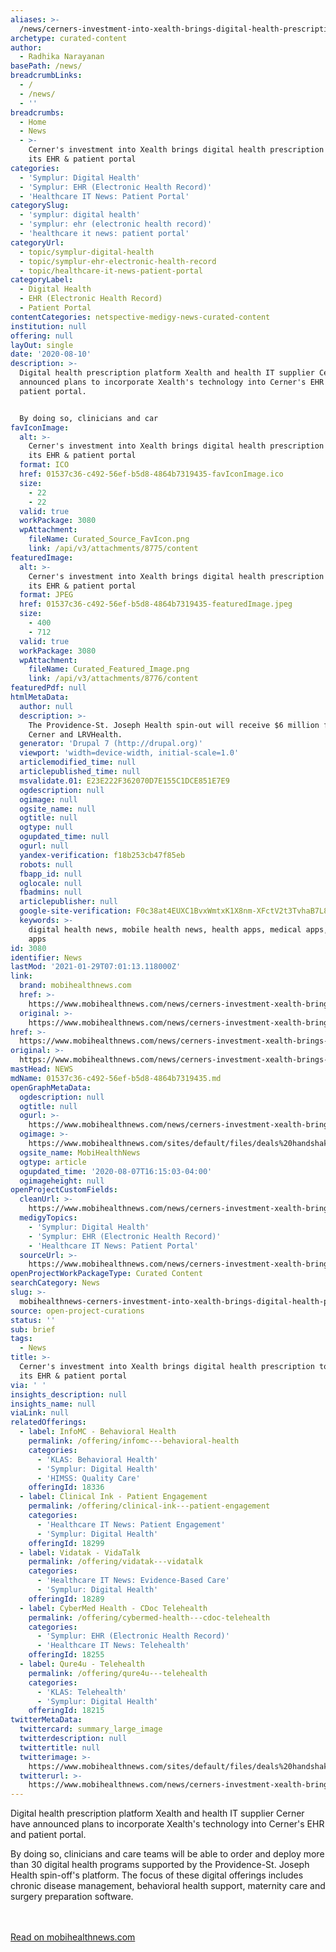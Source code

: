 ```yaml
---
aliases: >-
  /news/cerners-investment-into-xealth-brings-digital-health-prescription-tools-to-its-ehr-patient-portal
archetype: curated-content
author:
  - Radhika Narayanan
basePath: /news/
breadcrumbLinks:
  - /
  - /news/
  - ''
breadcrumbs:
  - Home
  - News
  - >-
    Cerner's investment into Xealth brings digital health prescription tools to
    its EHR & patient portal
categories:
  - 'Symplur: Digital Health'
  - 'Symplur: EHR (Electronic Health Record)'
  - 'Healthcare IT News: Patient Portal'
categorySlug:
  - 'symplur: digital health'
  - 'symplur: ehr (electronic health record)'
  - 'healthcare it news: patient portal'
categoryUrl:
  - topic/symplur-digital-health
  - topic/symplur-ehr-electronic-health-record
  - topic/healthcare-it-news-patient-portal
categoryLabel:
  - Digital Health
  - EHR (Electronic Health Record)
  - Patient Portal
contentCategories: netspective-medigy-news-curated-content
institution: null
offering: null
layOut: single
date: '2020-08-10'
description: >-
  Digital health prescription platform Xealth and health IT supplier Cerner have
  announced plans to incorporate Xealth's technology into Cerner's EHR and
  patient portal.


  By doing so, clinicians and car
favIconImage:
  alt: >-
    Cerner's investment into Xealth brings digital health prescription tools to
    its EHR & patient portal
  format: ICO
  href: 01537c36-c492-56ef-b5d8-4864b7319435-favIconImage.ico
  size:
    - 22
    - 22
  valid: true
  workPackage: 3080
  wpAttachment:
    fileName: Curated_Source_FavIcon.png
    link: /api/v3/attachments/8775/content
featuredImage:
  alt: >-
    Cerner's investment into Xealth brings digital health prescription tools to
    its EHR & patient portal
  format: JPEG
  href: 01537c36-c492-56ef-b5d8-4864b7319435-featuredImage.jpeg
  size:
    - 400
    - 712
  valid: true
  workPackage: 3080
  wpAttachment:
    fileName: Curated_Featured_Image.png
    link: /api/v3/attachments/8776/content
featuredPdf: null
htmlMetaData:
  author: null
  description: >-
    The Providence-St. Joseph Health spin-out will receive $6 million from
    Cerner and LRVHealth.
  generator: 'Drupal 7 (http://drupal.org)'
  viewport: 'width=device-width, initial-scale=1.0'
  articlemodified_time: null
  articlepublished_time: null
  msvalidate.01: E23E222F362070D7E155C1DCE851E7E9
  ogdescription: null
  ogimage: null
  ogsite_name: null
  ogtitle: null
  ogtype: null
  ogupdated_time: null
  ogurl: null
  yandex-verification: f18b253cb47f85eb
  robots: null
  fbapp_id: null
  oglocale: null
  fbadmins: null
  articlepublisher: null
  google-site-verification: F0c38at4EUXC1BvxWmtxK1X8nm-XFctV2t3TvhaB7L8
  keywords: >-
    digital health news, mobile health news, health apps, medical apps, fitness
    apps
id: 3080
identifier: News
lastMod: '2021-01-29T07:01:13.118000Z'
link:
  brand: mobihealthnews.com
  href: >-
    https://www.mobihealthnews.com/news/cerners-investment-xealth-brings-digital-health-prescription-tools-its-ehr-patient-portal
  original: >-
    https://www.mobihealthnews.com/news/cerners-investment-xealth-brings-digital-health-prescription-tools-its-ehr-patient-portal
href: >-
  https://www.mobihealthnews.com/news/cerners-investment-xealth-brings-digital-health-prescription-tools-its-ehr-patient-portal
original: >-
  https://www.mobihealthnews.com/news/cerners-investment-xealth-brings-digital-health-prescription-tools-its-ehr-patient-portal
mastHead: NEWS
mdName: 01537c36-c492-56ef-b5d8-4864b7319435.md
openGraphMetaData:
  ogdescription: null
  ogtitle: null
  ogurl: >-
    https://www.mobihealthnews.com/news/cerners-investment-xealth-brings-digital-health-prescription-tools-its-ehr-patient-portal
  ogimage: >-
    https://www.mobihealthnews.com/sites/default/files/deals%20handshake_9_20.png
  ogsite_name: MobiHealthNews
  ogtype: article
  ogupdated_time: '2020-08-07T16:15:03-04:00'
  ogimageheight: null
openProjectCustomFields:
  cleanUrl: >-
    https://www.mobihealthnews.com/news/cerners-investment-xealth-brings-digital-health-prescription-tools-its-ehr-patient-portal
  medigyTopics:
    - 'Symplur: Digital Health'
    - 'Symplur: EHR (Electronic Health Record)'
    - 'Healthcare IT News: Patient Portal'
  sourceUrl: >-
    https://www.mobihealthnews.com/news/cerners-investment-xealth-brings-digital-health-prescription-tools-its-ehr-patient-portal
openProjectWorkPackageType: Curated Content
searchCategory: News
slug: >-
  mobihealthnews-cerners-investment-into-xealth-brings-digital-health-prescription-tools-to-its-ehr-patient-portal
source: open-project-curations
status: ''
sub: brief
tags:
  - News
title: >-
  Cerner's investment into Xealth brings digital health prescription tools to
  its EHR & patient portal
via: ' '
insights_description: null
insights_name: null
viaLink: null
relatedOfferings:
  - label: InfoMC - Behavioral Health
    permalink: /offering/infomc---behavioral-health
    categories:
      - 'KLAS: Behavioral Health'
      - 'Symplur: Digital Health'
      - 'HIMSS: Quality Care'
    offeringId: 18336
  - label: Clinical Ink - Patient Engagement
    permalink: /offering/clinical-ink---patient-engagement
    categories:
      - 'Healthcare IT News: Patient Engagement'
      - 'Symplur: Digital Health'
    offeringId: 18299
  - label: Vidatak - VidaTalk
    permalink: /offering/vidatak---vidatalk
    categories:
      - 'Healthcare IT News: Evidence-Based Care'
      - 'Symplur: Digital Health'
    offeringId: 18289
  - label: CyberMed Health - CDoc Telehealth
    permalink: /offering/cybermed-health---cdoc-telehealth
    categories:
      - 'Symplur: EHR (Electronic Health Record)'
      - 'Healthcare IT News: Telehealth'
    offeringId: 18255
  - label: Qure4u - Telehealth
    permalink: /offering/qure4u---telehealth
    categories:
      - 'KLAS: Telehealth'
      - 'Symplur: Digital Health'
    offeringId: 18215
twitterMetaData:
  twittercard: summary_large_image
  twitterdescription: null
  twittertitle: null
  twitterimage: >-
    https://www.mobihealthnews.com/sites/default/files/deals%20handshake_9_20.png
  twitterurl: >-
    https://www.mobihealthnews.com/news/cerners-investment-xealth-brings-digital-health-prescription-tools-its-ehr-patient-portal
---
```

Digital health prescription platform Xealth and health IT supplier Cerner have announced plans to incorporate Xealth's technology into Cerner's EHR and patient portal.

By doing so, clinicians and care teams will be able to order and deploy more than 30 digital health programs supported by the Providence-St. Joseph Health spin-off's platform. The focus of these digital offerings includes chronic disease management, behavioral health support, maternity care and surgery preparation software.

<br><br><a target="_blank" href=https://www.mobihealthnews.com/news/cerners-investment-xealth-brings-digital-health-prescription-tools-its-ehr-patient-portal>Read on mobihealthnews.com</a>